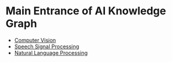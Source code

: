 # Main Entrance of AI Knowledge Graph

- [Computer Vision]()
- [Speech Signal Processing]()
- [Natural Language Processing]()